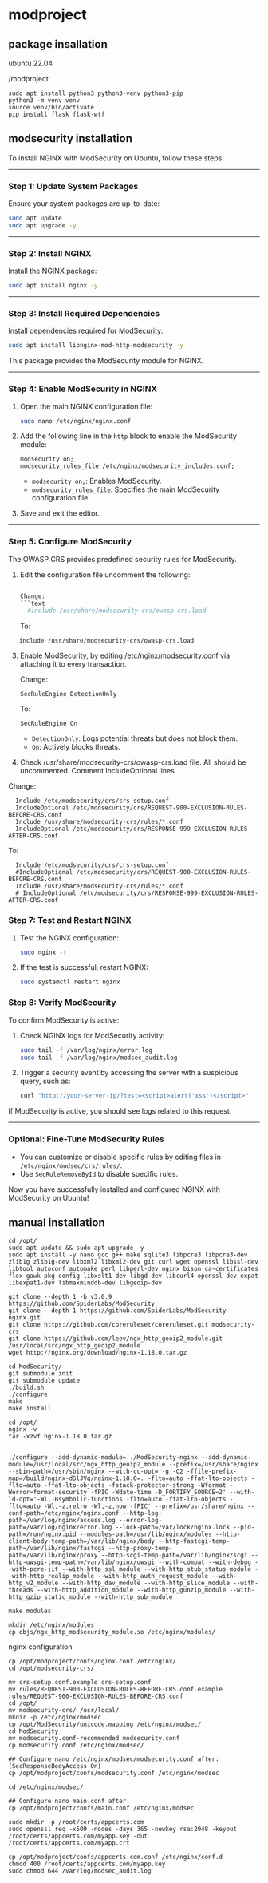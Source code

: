 # modproject

## package insallation

ubuntu 22.04

/modproject
```
sudo apt install python3 python3-venv python3-pip
python3 -m venv venv
source venv/bin/activate
pip install flask flask-wtf
```




## modsecurity installation

To install NGINX with ModSecurity on Ubuntu, follow these steps:

---

### **Step 1: Update System Packages**
Ensure your system packages are up-to-date:
```bash
sudo apt update
sudo apt upgrade -y
```

---

### **Step 2: Install NGINX**
Install the NGINX package:
```bash
sudo apt install nginx -y
```

---

### **Step 3: Install Required Dependencies**
Install dependencies required for ModSecurity:
```bash
sudo apt install libnginx-mod-http-modsecurity -y
```

This package provides the ModSecurity module for NGINX.

---

### **Step 4: Enable ModSecurity in NGINX**
1. Open the main NGINX configuration file:
   ```bash
   sudo nano /etc/nginx/nginx.conf
   ```

2. Add the following line in the `http` block to enable the ModSecurity module:
   ```nginx
   modsecurity on;
   modsecurity_rules_file /etc/nginx/modsecurity_includes.conf;
   ```

   - `modsecurity on;`: Enables ModSecurity.
   - `modsecurity_rules_file`: Specifies the main ModSecurity configuration file.

3. Save and exit the editor.

---

### **Step 5: Configure ModSecurity**

The OWASP CRS provides predefined security rules for ModSecurity.
1. Edit the configuration file uncomment  the following:

   ```bash

   Change:
   ```text 
     #include /usr/share/modsecurity-crs/owasp-crs.load
   ```
   To:
  ```text
     include /usr/share/modsecurity-crs/owasp-crs.load
  ```


3. Enable ModSecurity, by editing /etc/nginx/modsecurity.conf via attaching it to every transaction.
   
   Change:
   ```text
   SecRuleEngine DetectionOnly
   ```
   To:
   ```text
   SecRuleEngine On
   ```

   - `DetectionOnly`: Logs potential threats but does not block them.
   - `On`: Actively blocks threats.

4. Check /usr/share/modsecurity-crs/owasp-crs.load file. All should be uncommented. Comment IncludeOptional lines

  Change:
  ```text
    Include /etc/modsecurity/crs/crs-setup.conf
    IncludeOptional /etc/modsecurity/crs/REQUEST-900-EXCLUSION-RULES-BEFORE-CRS.conf
    Include /usr/share/modsecurity-crs/rules/*.conf
    IncludeOptional /etc/modsecurity/crs/RESPONSE-999-EXCLUSION-RULES-AFTER-CRS.conf
  ```

  To:
  ```text
    Include /etc/modsecurity/crs/crs-setup.conf
    #IncludeOptional /etc/modsecurity/crs/REQUEST-900-EXCLUSION-RULES-BEFORE-CRS.conf
    Include /usr/share/modsecurity-crs/rules/*.conf
    # IncludeOptional /etc/modsecurity/crs/RESPONSE-999-EXCLUSION-RULES-AFTER-CRS.conf
  ```


### **Step 7: Test and Restart NGINX**
1. Test the NGINX configuration:
   ```bash
   sudo nginx -t
   ```

2. If the test is successful, restart NGINX:
   ```bash
   sudo systemctl restart nginx
   ```



### **Step 8: Verify ModSecurity**
To confirm ModSecurity is active:
1. Check NGINX logs for ModSecurity activity:
   ```bash
   sudo tail -f /var/log/nginx/error.log
   sudo tail -f /var/log/nginx/modsec_audit.log
   ```

2. Trigger a security event by accessing the server with a suspicious query, such as:
   ```bash
   curl "http://your-server-ip/?test=<script>alert('xss')</script>"
   ```

If ModSecurity is active, you should see logs related to this request.

---

### Optional: Fine-Tune ModSecurity Rules
- You can customize or disable specific rules by editing files in `/etc/nginx/modsec/crs/rules/`.
- Use `SecRuleRemoveById` to disable specific rules.

Now you have successfully installed and configured NGINX with ModSecurity on Ubuntu!


## manual installation 
```
cd /opt/
sudo apt update && sudo apt upgrade -y
sudo apt install -y nano gcc g++ make sqlite3 libpcre3 libpcre3-dev zlib1g zlib1g-dev libxml2 libxml2-dev git curl wget openssl libssl-dev libtool autoconf automake perl libperl-dev nginx bison ca-certificates flex gawk pkg-config libxslt1-dev libgd-dev libcurl4-openssl-dev expat libexpat1-dev libmaxminddb-dev libgeoip-dev

git clone --depth 1 -b v3.0.9 https://github.com/SpiderLabs/ModSecurity
git clone --depth 1 https://github.com/SpiderLabs/ModSecurity-nginx.git
git clone https://github.com/coreruleset/coreruleset.git modsecurity-crs
git clone https://github.com/leev/ngx_http_geoip2_module.git /usr/local/src/ngx_http_geoip2_module
wget http://nginx.org/download/nginx-1.18.0.tar.gz

cd ModSecurity/
git submodule init
git submodule update
./build.sh
./configure
make
make install

cd /opt/
nginx -v
tar -xzvf nginx-1.18.0.tar.gz


./configure --add-dynamic-module=../ModSecurity-nginx --add-dynamic-module=/usr/local/src/ngx_http_geoip2_module --prefix=/usr/share/nginx --sbin-path=/usr/sbin/nginx --with-cc-opt='-g -O2 -ffile-prefix-map=/build/nginx-dSlJVq/nginx-1.18.0=. -flto=auto -ffat-lto-objects -flto=auto -ffat-lto-objects -fstack-protector-strong -Wformat -Werror=format-security -fPIC -Wdate-time -D_FORTIFY_SOURCE=2' --with-ld-opt='-Wl,-Bsymbolic-functions -flto=auto -ffat-lto-objects -flto=auto -Wl,-z,relro -Wl,-z,now -fPIC' --prefix=/usr/share/nginx --conf-path=/etc/nginx/nginx.conf --http-log-path=/var/log/nginx/access.log --error-log-path=/var/log/nginx/error.log --lock-path=/var/lock/nginx.lock --pid-path=/run/nginx.pid --modules-path=/usr/lib/nginx/modules --http-client-body-temp-path=/var/lib/nginx/body --http-fastcgi-temp-path=/var/lib/nginx/fastcgi --http-proxy-temp-path=/var/lib/nginx/proxy --http-scgi-temp-path=/var/lib/nginx/scgi --http-uwsgi-temp-path=/var/lib/nginx/uwsgi --with-compat --with-debug --with-pcre-jit --with-http_ssl_module --with-http_stub_status_module --with-http_realip_module --with-http_auth_request_module --with-http_v2_module --with-http_dav_module --with-http_slice_module --with-threads --with-http_addition_module --with-http_gunzip_module --with-http_gzip_static_module --with-http_sub_module

make modules

mkdir /etc/nginx/modules
cp objs/ngx_http_modsecurity_module.so /etc/nginx/modules/
```

nginx configuration
```
cp /opt/modproject/confs/nginx.conf /etc/nginx/
cd /opt/modsecurity-crs/

mv crs-setup.conf.example crs-setup.conf
mv rules/REQUEST-900-EXCLUSION-RULES-BEFORE-CRS.conf.example rules/REQUEST-900-EXCLUSION-RULES-BEFORE-CRS.conf
cd /opt/
mv modsecurity-crs/ /usr/local/
mkdir -p /etc/nginx/modsec
cp /opt/ModSecurity/unicode.mapping /etc/nginx/modsec/
cd ModSecurity
mv modsecurity.conf-recommended modsecurity.conf
cp modsecurity.conf /etc/nginx/modsec/

## Configure nano /etc/nginx/modsec/modsecurity.conf after: (SecResponseBodyAccess On)
cp /opt/modproject/confs/modsecurity.conf /etc/nginx/modsec

cd /etc/nginx/modsec/

## Configure nano main.conf after:
cp /opt/modproject/confs/main.conf /etc/nginx/modsec

sudo mkdir -p /root/certs/appcerts.com
sudo openssl req -x509 -nodes -days 365 -newkey rsa:2048 -keyout /root/certs/appcerts.com/myapp.key -out /root/certs/appcerts.com/myapp.crt

cp /opt/modproject/confs/appcerts.com.conf /etc/nginx/conf.d
chmod 400 /root/certs/appcerts.com/myapp.key
sudo chmod 644 /var/log/modsec_audit.log
```

